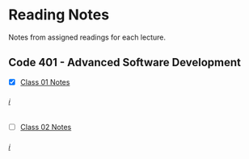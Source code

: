 # Reading Notes
Notes from assigned readings for each lecture.

## Code 401 - Advanced Software Development
- [x] [Class 01 Notes](https://github.com/dianakim-401n16/reading-notes/blob/master/class-01-reading.md)
###### [:information_source:](https://canvas.instructure.com/courses/1843820/discussion_topics/8474808)
- [ ] [Class 02 Notes](https://github.com/dianakim-401n16/reading-notes/blob/master/class-02-reading.md)
###### [:information_source:](https://canvas.instructure.com/courses/1843820/discussion_topics/8474808)
